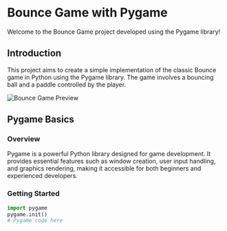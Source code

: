 # Bounce Game with Pygame

Welcome to the Bounce Game project developed using the Pygame library!

## Introduction

This project aims to create a simple implementation of the classic Bounce game in Python using the Pygame library. The game involves a bouncing ball and a paddle controlled by the player.

![Bounce Game Preview](link-to-preview-image.png)

## Pygame Basics

### Overview

Pygame is a powerful Python library designed for game development. It provides essential features such as window creation, user input handling, and graphics rendering, making it accessible for both beginners and experienced developers.

### Getting Started

```python
import pygame
pygame.init()
# Pygame code here
